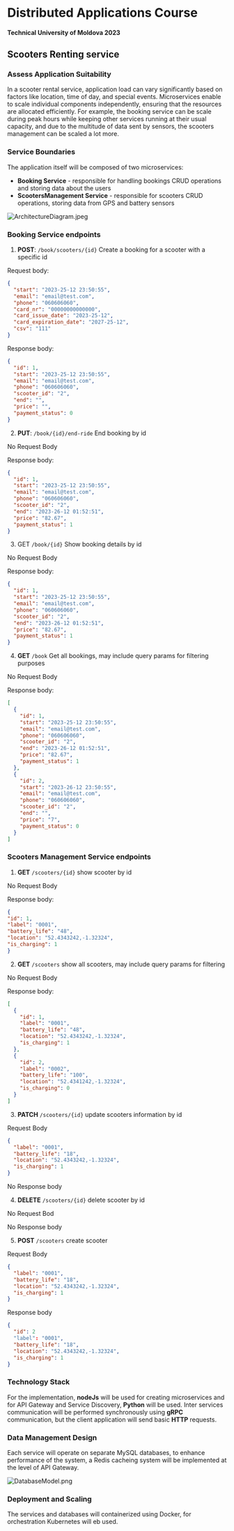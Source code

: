 # Distributed Applications Course
#### Technical University of Moldova 2023

## Scooters Renting service

### Assess Application Suitability

In a scooter rental service, application load can vary significantly based on factors like location, 
time of day, and special events. Microservices enable to scale individual components independently, 
ensuring that the resources are allocated efficiently. For example, the booking service can be scale
during peak hours while keeping other services running at their usual capacity, and due to the multitude of 
data sent by sensors, the scooters management can be scaled a lot more.

### Service Boundaries

The application itself will be composed of two microservices:

 - **Booking Service** - responsible for handling bookings CRUD operations and storing data about the users
 - **ScootersManagement Service** - responsible for scooters CRUD operations, storing data from GPS and
battery sensors

![ArchitectureDiagram.jpeg](ArchitectureDiagram.jpeg)

### Booking Service endpoints

1. **POST**: `/book/scooters/{id}`
Create a booking for a scooter with a specific id

Request body:
```JSON
{
  "start": "2023-25-12 23:50:55",
  "email": "email@test.com",
  "phone": "060606060",
  "card_nr": "00000000000000",
  "card_issue_date": "2023-25-12",
  "card_expiration_date": "2027-25-12",
  "csv": "111"
}
```
Response body:
```JSON
{
  "id": 1,
  "start": "2023-25-12 23:50:55",
  "email": "email@test.com",
  "phone": "060606060",
  "scooter_id": "2",
  "end": "",
  "price": "",
  "payment_status": 0
}
```

2. **PUT**: `/book/{id}/end-ride` End booking by id

No Request Body

Response body:
```JSON
{
  "id": 1,
  "start": "2023-25-12 23:50:55",
  "email": "email@test.com",
  "phone": "060606060",
  "scooter_id": "2",
  "end": "2023-26-12 01:52:51",
  "price": "82.67",
  "payment_status": 1
}
```

3. GET `/book/{id}` Show booking details by id

No Request Body

Response body:
```JSON
{
  "id": 1,
  "start": "2023-25-12 23:50:55",
  "email": "email@test.com",
  "phone": "060606060",
  "scooter_id": "2",
  "end": "2023-26-12 01:52:51",
  "price": "82.67",
  "payment_status": 1
}
```
4. **GET** `/book` Get all bookings, may include query params for filtering purposes

No Request Body

Response body:
```JSON
[
  {
    "id": 1,
    "start": "2023-25-12 23:50:55",
    "email": "email@test.com",
    "phone": "060606060",
    "scooter_id": "2",
    "end": "2023-26-12 01:52:51",
    "price": "82.67",
    "payment_status": 1
  },
  {
    "id": 2,
    "start": "2023-26-12 23:50:55",
    "email": "email@test.com",
    "phone": "060606060",
    "scooter_id": "2",
    "end": "",
    "price": "7",
    "payment_status": 0
  }
]
```

### Scooters Management Service endpoints

1. **GET** `/scooters/{id}` show scooter by id

No Request Body

Response body:
```JSON
{
"id": 1,
"label": "0001",
"battery_life": "48",
"location": "52.4343242,-1.32324",
"is_charging": 1
}
```

2. **GET** `/scooters` show all scooters, may include query params for filtering

No Request Body

Response body:
```JSON
[
  {
    "id": 1,
    "label": "0001",
    "battery_life": "48",
    "location": "52.4343242,-1.32324",
    "is_charging": 1
  },
  {
    "id": 2,
    "label": "0002",
    "battery_life": "100",
    "location": "52.4341242,-1.32324",
    "is_charging": 0
  }
]
```

3. **PATCH** `/scooters/{id}` update scooters information by id

Request Body
```JSON
{
  "label": "0001",
  "battery_life": "18",
  "location": "52.4343242,-1.32324",
  "is_charging": 1
}
```

No Response body

4. **DELETE** `/scooters/{id}` delete scooter by id

No Request Bod

No Response body

5. **POST** `/scooters` create scooter

Request Body
```JSON
{
  "label": "0001",
  "battery_life": "18",
  "location": "52.4343242,-1.32324",
  "is_charging": 1
}
```

Response body
```JSON
{
  "id": 2
  "label": "0001",
  "battery_life": "18",
  "location": "52.4343242,-1.32324",
  "is_charging": 1
}
```

### Technology Stack

For the implementation, **nodeJs** will be used for creating microservices and for API Gateway and Service Discovery,
**Python** will be used. Inter services communication will be performed synchronously using **gRPC** communication,
but the client application will send basic **HTTP** requests.

### Data Management Design

Each service will operate on separate MySQL databases, to enhance performance of the system, a Redis cacheing
system will be implemented at the level of API Gateway.

![DatabaseModel.png](DatabaseModel.png)

### Deployment and Scaling

The services and databases will containerized using Docker, for orchestration
Kubernetes will eb used.